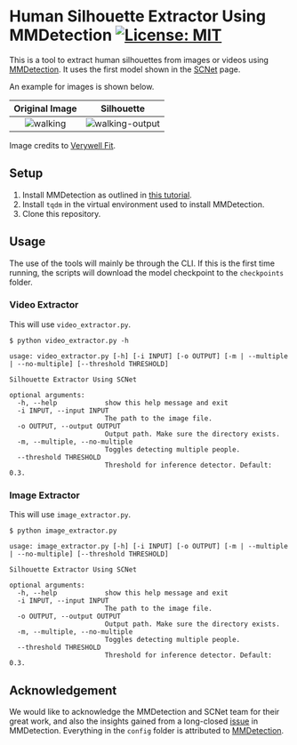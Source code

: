 # Human Silhouette Extractor Using MMDetection [![License: MIT](https://img.shields.io/badge/License-MIT-yellow.svg)](https://opensource.org/licenses/MIT)

This is a tool to extract human silhouettes from images or videos using [MMDetection](https://github.com/open-mmlab/mmdetection). It uses the first model shown in the [SCNet](https://github.com/open-mmlab/mmdetection/tree/master/configs/scnet) page.

An example for images is shown below.

Original Image            |  Silhouette
:-------------------------:|:-------------------------:
![walking](https://user-images.githubusercontent.com/55942045/170315573-331fa0bb-46b3-4d1e-9381-f0b80f5de9ef.jpg) |  ![walking-output](https://user-images.githubusercontent.com/55942045/170315590-07a25433-1691-49e5-9881-5daf0e6e5fb8.jpg)

Image credits to [Verywell Fit](https://www.verywellfit.com/how-far-can-a-healthy-person-walk-3975556).

## Setup

1. Install MMDetection as outlined in [this tutorial](https://github.com/open-mmlab/mmdetection/blob/master/docs/en/get_started.md).
2. Install `tqdm` in the virtual environment used to install MMDetection.
3. Clone this repository.

## Usage

The use of the tools will mainly be through the CLI. If this is the first time running, the scripts will download the model checkpoint to the `checkpoints` folder.

### Video Extractor

This will use `video_extractor.py`.

    $ python video_extractor.py -h

    usage: video_extractor.py [-h] [-i INPUT] [-o OUTPUT] [-m | --multiple | --no-multiple] [--threshold THRESHOLD]

    Silhouette Extractor Using SCNet

    optional arguments:
      -h, --help            show this help message and exit
      -i INPUT, --input INPUT
                            The path to the image file.
      -o OUTPUT, --output OUTPUT
                            Output path. Make sure the directory exists.
      -m, --multiple, --no-multiple
                            Toggles detecting multiple people.
      --threshold THRESHOLD
                            Threshold for inference detector. Default: 0.3.

### Image Extractor

This will use `image_extractor.py`.

    $ python image_extractor.py
    
    usage: image_extractor.py [-h] [-i INPUT] [-o OUTPUT] [-m | --multiple | --no-multiple] [--threshold THRESHOLD]

    Silhouette Extractor Using SCNet

    optional arguments:
      -h, --help            show this help message and exit
      -i INPUT, --input INPUT
                            The path to the image file.
      -o OUTPUT, --output OUTPUT
                            Output path. Make sure the directory exists.
      -m, --multiple, --no-multiple
                            Toggles detecting multiple people.
      --threshold THRESHOLD
                            Threshold for inference detector. Default: 0.3.
                            
## Acknowledgement

We would like to acknowledge the MMDetection and SCNet team for their great work, and also the insights gained from a long-closed [issue](https://github.com/open-mmlab/mmdetection/issues/248) in MMDetection. Everything in the `config` folder is attributed to [MMDetection](https://github.com/open-mmlab/mmdetection).
